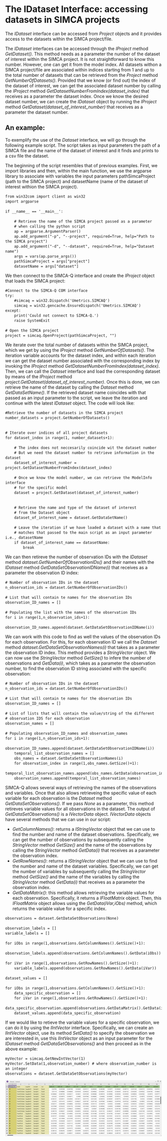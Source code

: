 # The IDataset Interface: accessing datasets in SIMCA projects

The *IDataset* interface can be accessed from *Project* objects and it provides access to the datasets within the SIMCA project/file.

The *IDataset* interfaces can be accessed through the *IProject* method *GetDataset()*. This method needs as a parameter the number of the dataset of interest within the SIMCA project. It is not straightforward to know this number. However, one can get it from the model index. All datasets withon a SIMCA project/file are associated within indices starting from 1 and up to the total number of datasets that can be retrieved from the *Project* method *GetNumberOfDatasets()*. Provided that we know (or find out) the index of the dataset of interest, we can get the associated dataset number by calling the *IProject* method *GetDatasetNumberFromIndex(dataset_index)* that receives as a parameter the dataset index. Once we know the desired dataset number, we can create the *IDataset* object by running the *IProject* method *GetDataset(dataset_of_interest_number)* that receives as a parameter the dataset number.

## An example:

To exemplify the use of the *Dataset* interface, we will go through the following example script. The script takes as input parameters the path of a SIMCA file and the name of the dataset of interest and it finds and prints to a csv file the dataset.

The beginning of the script resembles that of previous examples. First, we import libraries and then, within the main function, we use the argparse library to associate with variables the input parameters pathSimcaProject (path to the SIMCA project) and datasetName (name of the dataset of interest withion the SIMCA project).

```
from win32com import client as win32
import argparse

if __name__ == '__main__':

    # Retrieve the name of the SIMCA project passed as a parameter
    # when calling the python script
    ap = argparse.ArgumentParser()
    ap.add_argument("-p", "--project", required=True, help="Path to the SIMCA project")
    ap.add_argument("-d", "--dataset", required=True, help="Dataset name")
    args = vars(ap.parse_args())
    pathSimcaProject = args["project"]
    datasetName = args["dataset"]
```

We then connect to the SIMCA-Q interface and create the *IProject* object that loads the SIMCA project:
```
#Connect to the SIMCA-Q COM interface
try:
    #simcaq = win32.Dispatch('Umetrics.SIMCAQ')
    simcaq = win32.gencache.EnsureDispatch('Umetrics.SIMCAQ')
except:
    print('Could not connect to SIMCA-Q.')
    raise SystemExit

# Open the SIMCA project
project = simcaq.OpenProject(pathSimcaProject, "")
```

We iterate over the total number of datasets within the SIMCA project, which we get by using the *IProject* method *GetNumberOfDatasets()*. The iteration variable accounts for the dataset index, and within each iteration we can get the dataset number associated with the corresponding index by invoking the *IProject* method *GetDatasetNumberFromIndex(dataset_index)*. Then, we can call the *Dataset* interface and load the corresponding dataset by means of the *IProject* method *project.GetDataset(dataset_of_interest_number)*. Once this is done, we can retrieve the name of the dataset by calling the *Dataset* method *GetDataSetName()*. If the retrieved dataset name coincides with that passed as an input parameter to the script, we leave the iteration and continue with the latest *IDataset* object. The code will look like:
```
#Retrieve the number of datasets in the SIMCA project
number_datasets = project.GetNumberOfDatasets() 
        
    
# Iterate over indices of all project datasets
for dataset_index in range(1, number_datasets+1):

    # The index does not neccesarily coincide wit the dataset number
    # But we need the dataset number to retrieve information in the dataset
    dataset_of_interest_number = project.GetDatasetNumberFromIndex(dataset_index)            

    # Once we know the model number, we can retrieve the ModelInfo interface
    # for the specific model
    dataset = project.GetDataset(dataset_of_interest_number)
            

    # Retrieve the name and type of the dataset of interest
    # from the Dataset object
    dataset_of_interest_name = dataset.GetDataSetName()

    # Leave the iteration if we have loaded a dataset with a name that
    # matches that passed to the main script as an input parameter i.e., datasetName
    if dataset_of_interest_name == datasetName:
        break
```

We can then retireve the number of observation IDs with the *IDataset* method *dataset.GetNumberOfObservationIDs()* and their names with the *IDataset* method *GetDataSetObservationIDName(i)* that receives as a parameter the observation ID index:
```
# Number of observation IDs in the dataset
n_observation_ids = dataset.GetNumberOfObservationIDs()

# List that will contain te names for the observation IDs
observation_ID_names = []
        
# Populating the list with the names of the observation IDs
for i in range(1,n_observation_ids+1):
    observation_ID_names.append(dataset.GetDataSetObservationIDName(i))
```

We can work with this code to find as well the values of the observation IDs for each observation. For this, for each observation ID we call the *Dataset* method *dataset.GetDataSetObservationNames(i)* that takes as a parameter the observation ID index. This method provides a *StringVector* object. We can now use the *StringVector* method *GetSize()* to infere the number of observations and *GetData(i)*, which takes as a parameter the observation number, to find the observation ID string associated with the specific observation:
```
# Number of observation IDs in the dataset
n_observation_ids = dataset.GetNumberOfObservationIDs()

# List that will contain te names for the observation IDs
observation_ID_names = []

# List of lists that will contain the value/string of the different
# observation IDS for each observation
observation_names = []
        
# Populating observation_ID_names and observation_names
for i in range(1,n_observation_ids+1):
    observation_ID_names.append(dataset.GetDataSetObservationIDName(i))
    temporal_list_observation_names = []
    obs_names = dataset.GetDataSetObservationNames(i)
    for observation_index in range(1,obs_names.GetSize()+1):
        temporal_list_observation_names.append(obs_names.GetData(observation_index))
    observation_names.append(temporal_list_observation_names)
```

SIMCA-Q allows several ways of retrieving the names of the observations and variables. Once that also allows retrieveing the specific value of each variable for each observation is the *Dataset* method *GetDataSetObservations()*. If we pass *None* as a parameter, this method retireves variable values for all observations in the dataset. The output of *GetDataSetObservations()* is a *IVectorData* object. *IVectorData* objects have several methods that we can use in our script:
- *GetColumnNames()*: returns a *IStringVector* object that we can use to find the number and name of the dataset observations. Specifically, we can get the number of observations by subsequently calling the *StringVector* method *GetSize()* and the name of the observations by calling the *StringVector* method *GetData(i)* that receives as a parameter the observation index.
- *GetRowNames()*: returns a *IStringVector* object that we can use to find the number and name of the dataset variables. Specifically, we can get the number of variables by subsequently calling the *StringVector* method *GetSize()* and the name of the variables by calling the *StringVector* method *GetData(i)* that receives as a parameter the observation index.
- *GetDataMatrix()*: this method allows retrieving the variable values for each observation. Specifically, it returns a *IFloatMatrix* object. Then, this *IFloatMatrix* object allows using the *GetData(iVar,iObs)* method, which returns the variable value for a specific index.

```
observations = dataset.GetDataSetObservations(None)

observation_labels = []
variable_labels = []
    
for iObs in range(1,observations.GetColumnNames().GetSize()+1):
    observation_labels.append(observations.GetColumnNames().GetData(iObs))

for iVar in range(1,observations.GetRowNames().GetSize()+1):
    variable_labels.append(observations.GetRowNames().GetData(iVar))

dataset_values = []

for iObs in range(1,observations.GetColumnNames().GetSize()+1):
    data_specific_observation = []
    for iVar in range(1,observations.GetRowNames().GetSize()+1):
        data_specific_observation.append(observations.GetDataMatrix().GetData(iVar,iObs))
    dataset_values.append(data_specific_observation)    
```

If we would like to retieve the variable values for a specific observation, we can do it by using the *IIntVector* interface. Specifically, we can create an *IIntVector* object, use its method *SetData()* to specify the observation we are interested in, use this *IIntVector* object as an input parameter for the *IDataset* method *GetDataSetObservations()* and then proceed as in the above example:
```
myVector = simcaq.GetNewIntVector(1)
myVector.SetData(1,observation_number) # where observation_number is an integer
observations = dataset.GetDataSetObservations(myVector)
```




![train dataset](Dataset_Images/DatasetTrainset.png)
